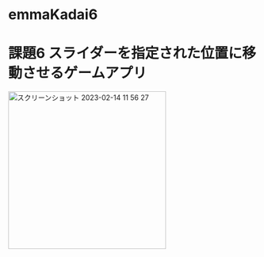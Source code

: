 # emmaKadai6
# 課題6 スライダーを指定された位置に移動させるゲームアプリ
<img width="318" alt="スクリーンショット 2023-02-14 11 56 27" src="https://user-images.githubusercontent.com/120438170/218627375-ceaeca78-2763-4a8a-9638-cc429c18f6a6.png">
